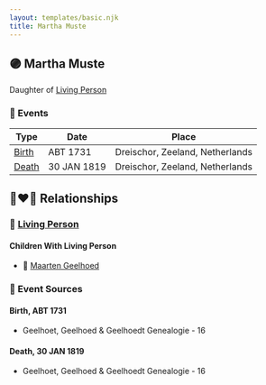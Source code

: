 ```yaml
---
layout: templates/basic.njk
title: Martha Muste
---
```

## 🟣 Martha Muste

Daughter of [Living Person](/people/5/57944097)

### 📆 Events

Type | Date | Place
------ | ------ | ------
[Birth](#event-69f994fc-02dc-4923-bb6f-e6dc10fe08b0) | ABT 1731 | Dreischor, Zeeland, Netherlands
[Death](#event-267eac69-fb92-4194-88d9-fde27fba8c73) | 30 JAN 1819 | Dreischor, Zeeland, Netherlands

## 👩‍❤️‍👨 Relationships

### 🔵 [Living Person](/people/2/25458048)

#### Children With Living Person
* 🔵 [Maarten Geelhoed](/people/3/33889936)
### 📰 Event Sources

#### <a id="event-69f994fc-02dc-4923-bb6f-e6dc10fe08b0"></a> Birth, ABT 1731
* Geelhoet, Geelhoed & Geelhoedt Genealogie  - 16

#### <a id="event-267eac69-fb92-4194-88d9-fde27fba8c73"></a> Death, 30 JAN 1819
* Geelhoet, Geelhoed & Geelhoedt Genealogie  - 16
